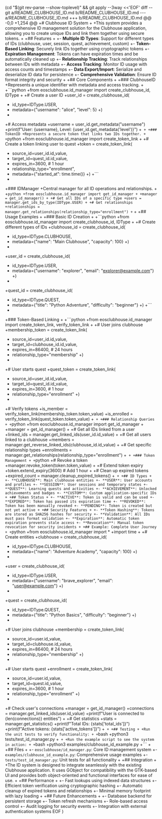(cd "$(git rev-parse --show-toplevel)" && git apply --3way <<'EOF'
diff --git a/README_CLUBHOUSE_ID.md b/README_CLUBHOUSE_ID.md
--- a/README_CLUBHOUSE_ID.md
+++ b/README_CLUBHOUSE_ID.md
@@ -0,0 +1,254 @@
+# Clubhouse ID System
+
+This system provides a comprehensive ID management solution for the Clubhouse application, allowing you to create unique IDs and link them together using secure tokens.
+
+## Features
+
+- **Multiple ID Types**: Support for different types of IDs (clubhouse, user, session, quest, achievement, custom)
+- **Token-Based Linking**: Securely link IDs together using cryptographic tokens
+- **Expiration Management**: Tokens can have expiration times and be automatically cleaned up
+- **Relationship Tracking**: Track relationships between IDs with metadata
+- **Access Tracking**: Monitor ID usage with access counts and timestamps
+- **Data Export/Import**: Serialize and deserialize ID data for persistence
+- **Comprehensive Validation**: Ensure ID format integrity and security
+
+## Core Components
+
+### ClubhouseID
+Represents a unique identifier with metadata and access tracking.
+
+```python
+from eosclubhouse.id_manager import create_clubhouse_id, IDType
+
+# Create a user ID
+user_id = create_clubhouse_id(
+    id_type=IDType.USER,
+    metadata={"username": "alice", "level": 5}
+)
+
+# Access metadata
+username = user_id.get_metadata("username")
+print(f"User: {username}, Level: {user_id.get_metadata('level')}")
+```
+
+### TokenID
+Represents a secure token that links two IDs together.
+
+```python
+from eosclubhouse.id_manager import create_token_link
+
+# Create a token linking user to quest
+token = create_token_link(
+    source_id=user_id.id_value,
+    target_id=quest_id.id_value,
+    expires_in=3600,  # 1 hour
+    relationship_type="enrollment",
+    metadata={"started_at": time.time()}
+)
+```
+
+### IDManager
+Central manager for all ID operations and relationships.
+
+```python
+from eosclubhouse.id_manager import get_id_manager
+
+manager = get_id_manager()
+
+# Get all IDs of a specific type
+users = manager.get_ids_by_type(IDType.USER)
+
+# Get relationships
+relationships = manager.get_relationships(relationship_type="enrollment")
+```
+
+## Usage Examples
+
+### Basic ID Creation
+
+```python
+from eosclubhouse.id_manager import create_clubhouse_id, IDType
+
+# Create different types of IDs
+clubhouse_id = create_clubhouse_id(
+    id_type=IDType.CLUBHOUSE,
+    metadata={"name": "Main Clubhouse", "capacity": 100}
+)
+
+user_id = create_clubhouse_id(
+    id_type=IDType.USER,
+    metadata={"username": "explorer", "email": "explorer@example.com"}
+)
+
+quest_id = create_clubhouse_id(
+    id_type=IDType.QUEST,
+    metadata={"title": "Python Adventure", "difficulty": "beginner"}
+)
+```
+
+### Token-Based Linking
+
+```python
+from eosclubhouse.id_manager import create_token_link, verify_token_link
+
+# User joins clubhouse
+membership_token = create_token_link(
+    source_id=user_id.id_value,
+    target_id=clubhouse_id.id_value,
+    expires_in=86400,  # 24 hours
+    relationship_type="membership"
+)
+
+# User starts quest
+quest_token = create_token_link(
+    source_id=user_id.id_value,
+    target_id=quest_id.id_value,
+    expires_in=3600,  # 1 hour
+    relationship_type="enrollment"
+)
+
+# Verify tokens
+is_member = verify_token_link(membership_token.token_value)
+is_enrolled = verify_token_link(quest_token.token_value)
+```
+
+### Relationship Queries
+
+```python
+from eosclubhouse.id_manager import get_id_manager
+
+manager = get_id_manager()
+
+# Get all IDs linked from a user
+linked_ids = manager.get_linked_ids(user_id.id_value)
+
+# Get all users linked to a clubhouse
+members = manager.get_reverse_linked_ids(clubhouse_id.id_value)
+
+# Get specific relationship types
+enrollments = manager.get_relationships(relationship_type="enrollment")
+```
+
+### Token Management
+
+```python
+# Revoke a token
+manager.revoke_token(token.token_value)
+
+# Extend token expiry
+token.extend_expiry(3600)  # Add 1 hour
+
+# Clean up expired tokens
+expired_count = manager.cleanup_expired_tokens()
+```
+
+## ID Types
+
+- **CLUBHOUSE**: Main clubhouse entities
+- **USER**: User accounts and profiles
+- **SESSION**: User sessions and temporary states
+- **QUEST**: Learning quests and activities
+- **ACHIEVEMENT**: Unlocked achievements and badges
+- **CUSTOM**: Custom application-specific IDs
+
+## Token Status
+
+- **ACTIVE**: Token is valid and can be used
+- **EXPIRED**: Token has passed its expiration time
+- **REVOKED**: Token has been manually revoked
+- **PENDING**: Token is created but not yet active
+
+## Security Features
+
+- **Token Hashing**: Tokens are stored as SHA256 hashes for security
+- **Validation**: All IDs must pass format validation
+- **Expiration**: Automatic token expiration prevents stale access
+- **Revocation**: Manual token revocation for security incidents
+
+## Example: Complete User Journey
+
+```python
+from eosclubhouse.id_manager import *
+import time
+
+# Create entities
+clubhouse = create_clubhouse_id(
+    id_type=IDType.CLUBHOUSE,
+    metadata={"name": "Adventure Academy", "capacity": 100}
+)
+
+user = create_clubhouse_id(
+    id_type=IDType.USER,
+    metadata={"username": "brave_explorer", "email": "user@example.com"}
+)
+
+quest = create_clubhouse_id(
+    id_type=IDType.QUEST,
+    metadata={"title": "Python Basics", "difficulty": "beginner"}
+)
+
+# User joins clubhouse
+membership = create_token_link(
+    source_id=user.id_value,
+    target_id=clubhouse.id_value,
+    expires_in=86400,  # 24 hours
+    relationship_type="membership"
+)
+
+# User starts quest
+enrollment = create_token_link(
+    source_id=user.id_value,
+    target_id=quest.id_value,
+    expires_in=3600,  # 1 hour
+    relationship_type="enrollment"
+)
+
+# Check user's connections
+manager = get_id_manager()
+connections = manager.get_linked_ids(user.id_value)
+print(f"User is connected to {len(connections)} entities")
+
+# Get statistics
+stats = manager.get_statistics()
+print(f"Total IDs: {stats['total_ids']}")
+print(f"Active tokens: {stats['active_tokens']}")
+```
+
+## Testing
+
+Run the unit tests to verify functionality:
+
+```bash
+python3 tests/test_id_manager.py
+```
+
+Run the example script to see the system in action:
+
+```bash
+python3 examples/clubhouse_id_example.py
+```
+
+## Files
+
+- `eosclubhouse/id_manager.py`: Core ID management system
+- `examples/clubhouse_id_example.py`: Comprehensive usage examples
+- `tests/test_id_manager.py`: Unit tests for all functionality
+
+## Integration
+
+The ID system is designed to integrate seamlessly with the existing Clubhouse application. It uses GObject for compatibility with the GTK-based UI and provides both object-oriented and functional interfaces for ease of use.
+
+## Performance
+
+- Fast lookups using indexed data structures
+- Efficient token verification using cryptographic hashing
+- Automatic cleanup of expired tokens and relationships
+- Minimal memory footprint with lazy loading
+
+## Future Enhancements
+
+- Database backend for persistent storage
+- Token refresh mechanisms
+- Role-based access control
+- Audit logging for security events
+- Integration with external authentication systems
EOF
)
